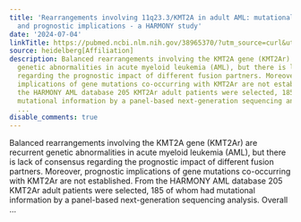 ```yaml
---
title: 'Rearrangements involving 11q23.3/KMT2A in adult AML: mutational landscape
  and prognostic implications - a HARMONY study'
date: '2024-07-04'
linkTitle: https://pubmed.ncbi.nlm.nih.gov/38965370/?utm_source=curl&utm_medium=rss&utm_campaign=pubmed-2&utm_content=1FakS-2QOkCT8HsMOQP1bCRQ4YzyumYOmxmF0moLsQ3dFB1E9V&fc=20220326224207&ff=20240705181629&v=2.18.0.post9+e462414
source: heidelberg[Affiliation]
description: Balanced rearrangements involving the KMT2A gene (KMT2Ar) are recurrent
  genetic abnormalities in acute myeloid leukemia (AML), but there is lack of consensus
  regarding the prognostic impact of different fusion partners. Moreover, prognostic
  implications of gene mutations co-occurring with KMT2Ar are not established. From
  the HARMONY AML database 205 KMT2Ar adult patients were selected, 185 of whom had
  mutational information by a panel-based next-generation sequencing analysis. Overall
  ...
disable_comments: true
---
```

Balanced rearrangements involving the KMT2A gene (KMT2Ar) are recurrent genetic abnormalities in acute myeloid leukemia (AML), but there is lack of consensus regarding the prognostic impact of different fusion partners. Moreover, prognostic implications of gene mutations co-occurring with KMT2Ar are not established. From the HARMONY AML database 205 KMT2Ar adult patients were selected, 185 of whom had mutational information by a panel-based next-generation sequencing analysis. Overall ...
